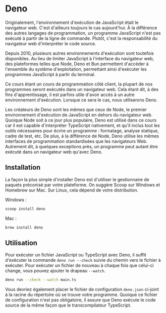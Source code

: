 # Deno

Originalement, l'environnement d'exécution de JavaScript était le
navigateur web. C'est d'ailleurs toujours le cas aujourd'hui. À la
différence des autres langages de programmation, un programme JavaScript
n'est pas exécuté à partir de la ligne de commande. Plutôt, c'est la
responsabilité du navigateur web d'interpréter le code source.

Depuis 2010, plusieurs autres environnements d'exécution sont toutefois
disponibles. Au lieu de limiter JavaScript à l'interface du navigateur
web, des plateformes telles que Node, Deno et Bun permettent d'accéder à
l'ensemble du système d'exploitation, permettant ainsi d'exécuter les
programmes JavaScript à partir du terminal.

Ce cours étant un cours de programmation côté client, la plupart de nos
programmes seront exécutés dans un navigateur web. Cela étant dit, à des
fins d'apprentissage, il est parfois utile d'avoir accès à un autre
environnement d'exécution. Lorsque ce sera le cas, nous utiliserons
Deno.

Les créateurs de Deno sont les mêmes que ceux de Node, le premier
environnement d'exécution de JavaScript en dehors du navigateur web.
Quoique Node soit à ce jour plus populaire, Deno est utilisé dans ce
cours car il est capable d'interpréter TypeScript nativement, et qu'il
inclus tout les outils nécessaires pour écrire un programme : formatage,
analyse statique, cadre de test, etc. De plus, à la différence de Node,
Deno utilise les mêmes interfaces de programmation standardisées que les
navigateurs Web. Autrement dit, à quelques exceptions près, un programme
peut autant être exécuté dans un navigateur web qu'avec Deno.

## Installation

La façon la plus simple d'installer Deno est d'utiliser le gestionnaire
de paquets préconisé par votre plateforme. On suggère Scoop sur Windows
et Homebrew sur Mac. Sur Linux, cela dépend de votre distribution.

Windows :

```sh
scoop install deno
```

Mac :

```sh
brew install deno
```

## Utilisation

Pour exécuter un fichier JavaScript ou TypeScript avec Deno, il suffit
d'exécuter la commande `deno run --check` suivie du chemin vers le
fichier à exécuter. Pour exécuter un fichier de nouveau à chaque fois
que celui-ci change, vous pouvez ajouter le drapeau `--watch`.

```sh
deno run --check --watch main.ts
```

Vous devriez également placer le fichier de configuration `deno.json`
ci-joint à la racine du répertoire où se trouve votre programme. Quoique
ce fichier de configuration n'est pas obligatoire, il assure que Deno
exécute le code source de la même façon que le transcompilateur
TypeScript.
